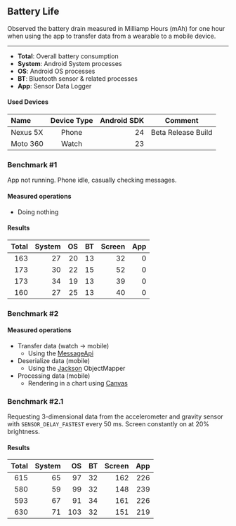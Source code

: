 ## Battery Life
Observed the battery drain measured in Milliamp Hours (mAh) for one hour when using the app to transfer data from a wearable to a mobile device.

---

- **Total**: Overall battery consumption
- **System**: Android System processes
- **OS**: Android OS processes
- **BT**: Bluetooth sensor & related processes
- **App**: Sensor Data Logger

#### Used Devices
 Name          | Device Type     | Android SDK  | Comment 
 :------------ | :-------------: | -----------: | -------
Nexus 5X       | Phone           |   24         | Beta Release Build
Moto 360       | Watch           |   23         | 

### Benchmark #1
App not running. Phone idle, casually checking messages.

#### Measured operations
- Doing nothing

#### Results
 Total    | System   | OS       | BT       | Screen   | App 
 -------: | -------: | -------: | -------: | -------: | -------:
 163      | 27       | 20       | 13       | 32       | 0
 173      | 30       | 22       | 15       | 52       | 0
 173      | 34       | 19       | 13       | 39       | 0
 160      | 27       | 25       | 13       | 40       | 0
 
### Benchmark #2

#### Measured operations
- Transfer data (watch → mobile)
  - Using the [MessageApi](https://developers.google.com/android/reference/com/google/android/gms/wearable/MessageApi)
- Deserialize data (mobile)
  - Using the [Jackson](https://github.com/FasterXML/jackson-databind) ObjectMapper
- Processing data (mobile)
  - Rendering in a chart using [Canvas](https://developer.android.com/reference/android/graphics/Canvas.html)

### Benchmark #2.1
Requesting 3-dimensional data from the accelerometer and gravity sensor with `SENSOR_DELAY_FASTEST` every 50 ms. Screen constantly on at 20% brightness.

#### Results
 Total    | System   | OS       | BT       | Screen   | App 
 -------: | -------: | -------: | -------: | -------: | -------:
 615      | 65       | 97       | 32       | 162      | 226
 580      | 59       | 99       | 32       | 148      | 239
 593      | 67       | 91       | 34       | 161      | 226
 630      | 71       | 103      | 32       | 151      | 219

